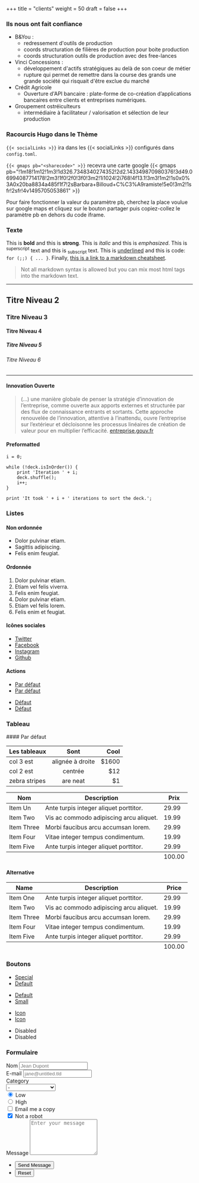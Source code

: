 +++
title = "clients"
weight = 50
draft = false
+++

<h3 class="major">Ils nous ont fait confiance</h3>

- B&You : 
	- redressement d'outils de production
	- coords structuration de filières de production pour boite production
	- coords structuration outils de production avec des free-lances
- Vinci Concessions : 
	- développement d'actifs stratégiques au delà de son coeur de métier
	- rupture qui permet de remettre dans la course des grands une grande société qui risquait d'être exclue du marché
- Crédit Agricole 
	- Ouverture d'API bancaire : plate-forme de co-création d’applications bancaires entre clients et entreprises numériques.
- Groupement ostréiculteurs 
	- intermédiaire à facilitateur / valorisation et sélection de leur production




<h3 class="major">Racourcis Hugo dans le Thème</h3>
<code>{&zwnj;{< socialLinks >}}</code> ira dans les {{< socialLinks >}} configurés dans <code>config.toml</code>.

<code>{&zwnj;{< gmaps  pb="\<sharecode\>" >}}</code> recevra une carte google
{{< gmaps pb="!1m18!1m12!1m3!1d326.7348340274352!2d2.143349870980376!3d49.06994087714178!2m3!1f0!2f0!3f0!3m2!1i1024!2i768!4f13.1!3m3!1m2!1s0x0%3A0x20ba8834a485f1f7!2sBarbara+Billoud+C%C3%A9ramiste!5e0!3m2!1sfr!2sfr!4v1495705053861" >}}


Pour faire fonctionner la valeur du paramètre pb, cherchez la place voulue sur google maps et cliquez sur le bouton partager puis copiez-collez le paramètre pb en dehors du code iframe.

<h3 class="major">Texte</h3>

This is **bold** and this is __strong__. This is *italic* and this is _emphasized_.
This is <sup>superscript</sup> text and this is <sub>subscript</sub> text.
This is <u>underlined</u> and this is code: <code>for (;;) { ... }</code>.
Finally, [this is a link to a markdown cheatsheet](https://beegit.com/markdown-cheat-sheet).

> Not all markdown syntax is allowed but you can mix most html tags into the markdown text.

---
## Titre Niveau 2
### Titre Niveau 3
#### Titre Niveau 4
##### Titre Niveau 5
###### Titre Niveau 6
---

#### Innovation Ouverte 

> (...) une manière globale de penser la stratégie d’innovation de l’entreprise, comme ouverte aux apports externes et structurée par des flux de connaissance entrants et sortants. Cette approche renouvelée de l’innovation, attentive à l’inattendu, ouvre l’entreprise sur l’extérieur et décloisonne les processus linéaires de création de valeur pour en multiplier l’efficacité. [entreprise.gouv.fr](http://www.entreprises.gouv.fr/innovation-ouverte)

#### Preformatted

    i = 0;

    while (!deck.isInOrder()) {
        print 'Iteration ' + i;
        deck.shuffle();
        i++;
    }

    print 'It took ' + i + ' iterations to sort the deck.';

<h3 class="major">Listes</h3>

#### Non ordonnée
* Dolor pulvinar etiam.
* Sagittis adipiscing.
* Felis enim feugiat.

#### Ordonnée
1. Dolor pulvinar etiam.
2. Etiam vel felis viverra.
3. Felis enim feugiat.
4. Dolor pulvinar etiam.
5. Etiam vel felis lorem.
6. Felis enim et feugiat.

#### Icônes sociales 
<ul class="icons">
	<li><a href="#" class="icon fa-twitter"><span class="label">Twitter</span></a></li>
	<li><a href="#" class="icon fa-facebook"><span class="label">Facebook</span></a></li>
	<li><a href="#" class="icon fa-instagram"><span class="label">Instagram</span></a></li>
	<li><a href="#" class="icon fa-github"><span class="label">Github</span></a></li>
</ul>


#### Actions
<ul class="actions">
	<li><a href="#" class="button special">Par défaut</a></li>
	<li><a href="#" class="button">Par défaut</a></li>
</ul>
<ul class="actions vertical">
	<li><a href="#" class="button special">Défaut</a></li>
	<li><a href="#" class="button">Défaut</a></li>
</ul>

<h3 class="major">Tableau</h3>
#### Par défaut

| Les tableaux  | Sont          | Cool  |
| ------------- |:-------------:| -----:|
| col 3 est     | alignée à droite | $1600 |
| col 2 est     | centrée       |   $12 |
| zebra stripes | are neat      |    $1 |

<div class="table-wrapper">
	<table>
		<thead>
			<tr>
				<th>Nom</th>
				<th>Description</th>
				<th>Prix</th>
			</tr>
		</thead>
		<tbody>
			<tr>
				<td>Item Un</td>
				<td>Ante turpis integer aliquet porttitor.</td>
				<td>29.99</td>
			</tr>
			<tr>
				<td>Item Two</td>
				<td>Vis ac commodo adipiscing arcu aliquet.</td>
				<td>19.99</td>
			</tr>
			<tr>
				<td>Item Three</td>
				<td> Morbi faucibus arcu accumsan lorem.</td>
				<td>29.99</td>
			</tr>
			<tr>
				<td>Item Four</td>
				<td>Vitae integer tempus condimentum.</td>
				<td>19.99</td>
			</tr>
			<tr>
				<td>Item Five</td>
				<td>Ante turpis integer aliquet porttitor.</td>
				<td>29.99</td>
			</tr>
		</tbody>
		<tfoot>
			<tr>
				<td colspan="2"></td>
				<td>100.00</td>
			</tr>
		</tfoot>
	</table>
</div>

<h4>Alternative</h4>
<div class="table-wrapper">
	<table class="alt">
		<thead>
			<tr>
				<th>Name</th>
				<th>Description</th>
				<th>Price</th>
			</tr>
		</thead>
		<tbody>
			<tr>
				<td>Item One</td>
				<td>Ante turpis integer aliquet porttitor.</td>
				<td>29.99</td>
			</tr>
			<tr>
				<td>Item Two</td>
				<td>Vis ac commodo adipiscing arcu aliquet.</td>
				<td>19.99</td>
			</tr>
			<tr>
				<td>Item Three</td>
				<td> Morbi faucibus arcu accumsan lorem.</td>
				<td>29.99</td>
			</tr>
			<tr>
				<td>Item Four</td>
				<td>Vitae integer tempus condimentum.</td>
				<td>19.99</td>
			</tr>
			<tr>
				<td>Item Five</td>
				<td>Ante turpis integer aliquet porttitor.</td>
				<td>29.99</td>
			</tr>
		</tbody>
		<tfoot>
			<tr>
				<td colspan="2"></td>
				<td>100.00</td>
			</tr>
		</tfoot>
	</table>
</div>



<h3 class="major">Boutons</h3>
<ul class="actions">
	<li><a href="#" class="button special">Special</a></li>
	<li><a href="#" class="button">Default</a></li>
</ul>
<ul class="actions">
	<li><a href="#" class="button">Default</a></li>
	<li><a href="#" class="button small">Small</a></li>
</ul>
<ul class="actions">
	<li><a href="#" class="button special icon fa-download">Icon</a></li>
	<li><a href="#" class="button icon fa-download">Icon</a></li>
</ul>
<ul class="actions">
	<li><span class="button special disabled">Disabled</span></li>
	<li><span class="button disabled">Disabled</span></li>
</ul>



<h3 class="major">Formulaire</h3>
<form method="post" action="#">
	<div class="field half first">
		<label for="demo-name">Nom</label>
		<input type="text" name="demo-name" id="demo-name" value="" placeholder="Jean Dupont" />
	</div>
	<div class="field half">
		<label for="demo-email">E-mail</label>
		<input type="email" name="demo-email" id="demo-email" value="" placeholder="jane@untitled.tld" />
	</div>
	<div class="field">
		<label for="demo-category">Category</label>
		<div class="select-wrapper">
			<select name="demo-category" id="demo-category">
				<option value="">-</option>
				<option value="1">Manufacturing</option>
				<option value="1">Shipping</option>
				<option value="1">Administration</option>
				<option value="1">Human Resources</option>
			</select>
		</div>
	</div>
	<div class="field half first">
		<input type="radio" id="demo-priority-low" name="demo-priority" checked>
		<label for="demo-priority-low">Low</label>
	</div>
	<div class="field half">
		<input type="radio" id="demo-priority-high" name="demo-priority">
		<label for="demo-priority-high">High</label>
	</div>
	<div class="field half first">
		<input type="checkbox" id="demo-copy" name="demo-copy">
		<label for="demo-copy">Email me a copy</label>
	</div>
	<div class="field half">
		<input type="checkbox" id="demo-human" name="demo-human" checked>
		<label for="demo-human">Not a robot</label>
	</div>
	<div class="field">
		<label for="demo-message">Message</label>
		<textarea name="demo-message" id="demo-message" placeholder="Enter your message" rows="6"></textarea>
	</div>
	<ul class="actions">
		<li><input type="submit" value="Send Message" class="special" /></li>
		<li><input type="reset" value="Reset" /></li>
	</ul>
</form>
